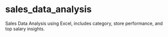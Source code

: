 # sales_data_analysis
Sales Data Analysis using Excel, includes category, store performance, and top salary insights.
